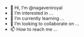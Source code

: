 - 👋 Hi, I’m @nagaveniroyal
- 👀 I’m interested in ...
- 🌱 I’m currently learning ...
- 💞️ I’m looking to collaborate on ...
- 📫 How to reach me ...

<!---
nagaveniroyal/nagaveniroyal is a ✨ special ✨ repository because its `README.md` (this file) appears on your GitHub profile.
You can click the Preview link to take a look at your changes.
--->
